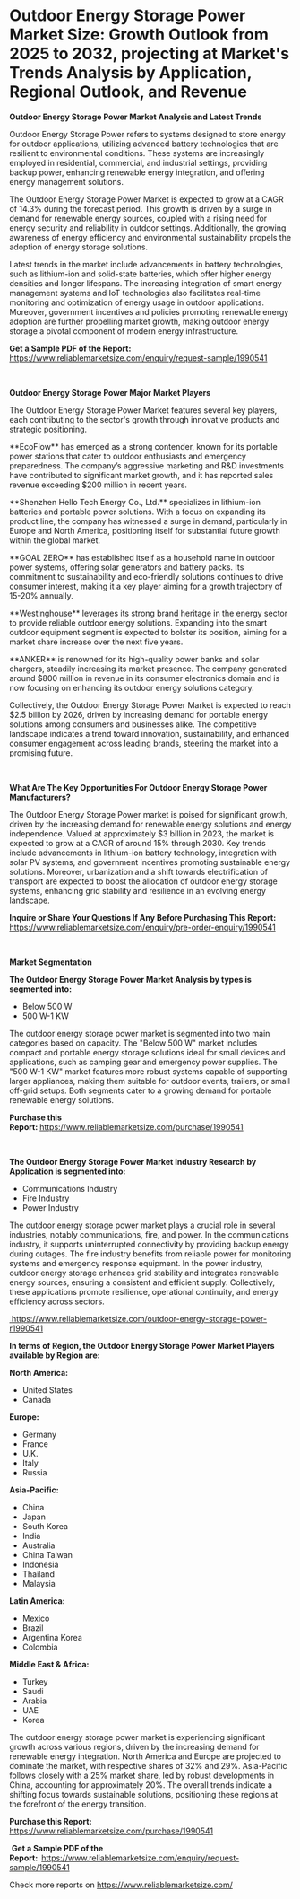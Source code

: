 <p><h1>Outdoor Energy Storage Power Market Size: Growth Outlook from 2025 to 2032, projecting at Market's Trends Analysis by Application, Regional Outlook, and Revenue</h1></p><p><strong>Outdoor Energy Storage Power Market Analysis and Latest Trends</strong></p>
<p><p>Outdoor Energy Storage Power refers to systems designed to store energy for outdoor applications, utilizing advanced battery technologies that are resilient to environmental conditions. These systems are increasingly employed in residential, commercial, and industrial settings, providing backup power, enhancing renewable energy integration, and offering energy management solutions.</p><p>The Outdoor Energy Storage Power Market is expected to grow at a CAGR of 14.3% during the forecast period. This growth is driven by a surge in demand for renewable energy sources, coupled with a rising need for energy security and reliability in outdoor settings. Additionally, the growing awareness of energy efficiency and environmental sustainability propels the adoption of energy storage solutions.</p><p>Latest trends in the market include advancements in battery technologies, such as lithium-ion and solid-state batteries, which offer higher energy densities and longer lifespans. The increasing integration of smart energy management systems and IoT technologies also facilitates real-time monitoring and optimization of energy usage in outdoor applications. Moreover, government incentives and policies promoting renewable energy adoption are further propelling market growth, making outdoor energy storage a pivotal component of modern energy infrastructure.</p></p>
<p><strong>Get a Sample PDF of the Report:&nbsp;</strong> <a href="https://www.reliablemarketsize.com/enquiry/request-sample/1990541?utm_campaign=1845&utm_medium=2&utm_source=Github&utm_content=ia&utm_term=14022025&utm_id=outdoor-energy-storage-power">https://www.reliablemarketsize.com/enquiry/request-sample/1990541</a></p>
<p>&nbsp;</p>
<p><strong>Outdoor Energy Storage Power Major Market Players</strong></p>
<p><p>The Outdoor Energy Storage Power Market features several key players, each contributing to the sector's growth through innovative products and strategic positioning.</p><p>**EcoFlow** has emerged as a strong contender, known for its portable power stations that cater to outdoor enthusiasts and emergency preparedness. The company’s aggressive marketing and R&D investments have contributed to significant market growth, and it has reported sales revenue exceeding $200 million in recent years.</p><p>**Shenzhen Hello Tech Energy Co., Ltd.** specializes in lithium-ion batteries and portable power solutions. With a focus on expanding its product line, the company has witnessed a surge in demand, particularly in Europe and North America, positioning itself for substantial future growth within the global market.</p><p>**GOAL ZERO** has established itself as a household name in outdoor power systems, offering solar generators and battery packs. Its commitment to sustainability and eco-friendly solutions continues to drive consumer interest, making it a key player aiming for a growth trajectory of 15-20% annually.</p><p>**Westinghouse** leverages its strong brand heritage in the energy sector to provide reliable outdoor energy solutions. Expanding into the smart outdoor equipment segment is expected to bolster its position, aiming for a market share increase over the next five years.</p><p>**ANKER** is renowned for its high-quality power banks and solar chargers, steadily increasing its market presence. The company generated around $800 million in revenue in its consumer electronics domain and is now focusing on enhancing its outdoor energy solutions category.</p><p>Collectively, the Outdoor Energy Storage Power Market is expected to reach $2.5 billion by 2026, driven by increasing demand for portable energy solutions among consumers and businesses alike. The competitive landscape indicates a trend toward innovation, sustainability, and enhanced consumer engagement across leading brands, steering the market into a promising future.</p></p>
<p>&nbsp;</p>
<p><strong>What Are The Key Opportunities For Outdoor Energy Storage Power Manufacturers?</strong></p>
<p><p>The Outdoor Energy Storage Power market is poised for significant growth, driven by the increasing demand for renewable energy solutions and energy independence. Valued at approximately $3 billion in 2023, the market is expected to grow at a CAGR of around 15% through 2030. Key trends include advancements in lithium-ion battery technology, integration with solar PV systems, and government incentives promoting sustainable energy solutions. Moreover, urbanization and a shift towards electrification of transport are expected to boost the allocation of outdoor energy storage systems, enhancing grid stability and resilience in an evolving energy landscape.</p></p>
<p><strong>Inquire or Share Your Questions If Any Before Purchasing This Report:</strong> <a href="https://www.reliablemarketsize.com/enquiry/pre-order-enquiry/1990541?utm_campaign=1845&utm_medium=2&utm_source=Github&utm_content=ia&utm_term=14022025&utm_id=outdoor-energy-storage-power">https://www.reliablemarketsize.com/enquiry/pre-order-enquiry/1990541</a></p>
<p>&nbsp;</p>
<p><strong>Market Segmentation</strong></p>
<p><strong>The Outdoor Energy Storage Power Market Analysis by types is segmented into:</strong></p>
<p><ul><li>Below 500 W</li><li>500 W-1 KW</li></ul></p>
<p><p>The outdoor energy storage power market is segmented into two main categories based on capacity. The "Below 500 W" market includes compact and portable energy storage solutions ideal for small devices and applications, such as camping gear and emergency power supplies. The "500 W-1 KW" market features more robust systems capable of supporting larger appliances, making them suitable for outdoor events, trailers, or small off-grid setups. Both segments cater to a growing demand for portable renewable energy solutions.</p></p>
<p><strong>Purchase this Report:&nbsp;</strong><a href="https://www.reliablemarketsize.com/purchase/1990541?utm_campaign=1845&utm_medium=2&utm_source=Github&utm_content=ia&utm_term=14022025&utm_id=outdoor-energy-storage-power">https://www.reliablemarketsize.com/purchase/1990541</a></p>
<p>&nbsp;</p>
<p><strong>The Outdoor Energy Storage Power Market Industry Research by Application is segmented into:</strong></p>
<p><ul><li>Communications Industry</li><li>Fire Industry</li><li>Power Industry</li></ul></p>
<p><p>The outdoor energy storage power market plays a crucial role in several industries, notably communications, fire, and power. In the communications industry, it supports uninterrupted connectivity by providing backup energy during outages. The fire industry benefits from reliable power for monitoring systems and emergency response equipment. In the power industry, outdoor energy storage enhances grid stability and integrates renewable energy sources, ensuring a consistent and efficient supply. Collectively, these applications promote resilience, operational continuity, and energy efficiency across sectors.</p></p>
<p><a href="https://www.reliablemarketsize.com/outdoor-energy-storage-power-r1990541?utm_campaign=1845&utm_medium=2&utm_source=Github&utm_content=ia&utm_term=14022025&utm_id=outdoor-energy-storage-power">&nbsp;https://www.reliablemarketsize.com/outdoor-energy-storage-power-r1990541</a></p>
<p><strong>In terms of Region, the Outdoor Energy Storage Power Market Players available by Region are:</strong></p>
<p>
    <p> <strong> North America: </strong>
        <ul>
            <li>United States</li>
            <li>Canada</li>
        </ul>
        </p> 
    <p> <strong> Europe: </strong>
        <ul>
            <li>Germany</li>
            <li>France</li>
            <li>U.K.</li>
            <li>Italy</li>
            <li>Russia</li>
        </ul>
        </p> 
    <p> <strong> Asia-Pacific: </strong>
        <ul>
            <li>China</li>
            <li>Japan</li>
            <li>South Korea</li>
            <li>India</li>
            <li>Australia</li>
            <li>China Taiwan</li>
            <li>Indonesia</li>
            <li>Thailand</li>
            <li>Malaysia</li>
        </ul>
        </p> 
    <p> <strong> Latin America: </strong>
        <ul>
            <li>Mexico</li>
            <li>Brazil</li>
            <li>Argentina Korea</li>
            <li>Colombia</li>
        </ul>
        </p> 
    <p> <strong> Middle East & Africa: </strong>
        <ul>
            <li>Turkey</li>
            <li>Saudi</li>
            <li>Arabia</li>
            <li>UAE</li>
            <li>Korea</li>
        </ul>
    </p>
    </p>
<p><p>The outdoor energy storage power market is experiencing significant growth across various regions, driven by the increasing demand for renewable energy integration. North America and Europe are projected to dominate the market, with respective shares of 32% and 29%. Asia-Pacific follows closely with a 25% market share, led by robust developments in China, accounting for approximately 20%. The overall trends indicate a shifting focus towards sustainable solutions, positioning these regions at the forefront of the energy transition.</p></p>
<p><strong>Purchase this Report: </strong><a href="https://www.reliablemarketsize.com/purchase/1990541?utm_campaign=1845&utm_medium=2&utm_source=Github&utm_content=ia&utm_term=14022025&utm_id=outdoor-energy-storage-power">https://www.reliablemarketsize.com/purchase/1990541</a></p>
<p>&nbsp;<strong>Get a Sample PDF of the Report:&nbsp;&nbsp;</strong><a href="https://www.reliablemarketsize.com/enquiry/request-sample/1990541?utm_campaign=1845&utm_medium=2&utm_source=Github&utm_content=ia&utm_term=14022025&utm_id=outdoor-energy-storage-power">https://www.reliablemarketsize.com/enquiry/request-sample/1990541</a></p>
<p><strong></strong></p>
<p>Check more reports on <a href="https://www.reliablemarketsize.com/?utm_campaign=1845&utm_medium=2&utm_source=Github&utm_content=ia&utm_term=14022025&utm_id=outdoor-energy-storage-power">https://www.reliablemarketsize.com/</a></p>